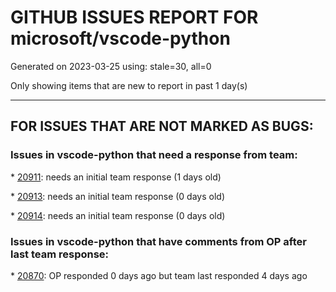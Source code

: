 
# GITHUB ISSUES REPORT FOR microsoft/vscode-python


Generated on 2023-03-25 using: stale=30, all=0


Only showing items that are new to report in past 1 day(s)


---

## FOR ISSUES THAT ARE NOT MARKED AS BUGS:


### Issues in vscode-python that need a response from team:


\* [20911](https://github.com/microsoft/vscode-python/issues/20911 "Keep showing [object Object]"): needs an initial team response (1 days old)

\* [20913](https://github.com/microsoft/vscode-python/issues/20913 "Syntax Error in JSON.parse for pytest test discovery"): needs an initial team response (0 days old)

\* [20914](https://github.com/microsoft/vscode-python/issues/20914 "erro ao digitar <um codigo "): needs an initial team response (0 days old)

### Issues in vscode-python that have comments from OP after last team response:


\* [20870](https://github.com/microsoft/vscode-python/issues/20870 "Failed to start TensorBord, conda command not found"): OP responded 0 days ago but team last responded 4 days ago
